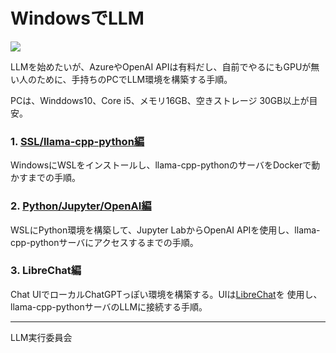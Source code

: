 # WindowsでLLM
<img src="https://github.com/cellhone/WinLLM/tree/main/3.librechat/img/librechat.gif">

LLMを始めたいが、AzureやOpenAI APIは有料だし、自前でやるにもGPUが無い人のために、手持ちのPCでLLM環境を構築する手順。  

PCは、Winddows10、Core i5、メモリ16GB、空きストレージ 30GB以上が目安。

### 1. [SSL/llama-cpp-python編](https://github.com/cellhone/WinLLM/tree/main/1.WSL_llamacpp)
WindowsにWSLをインストールし、llama-cpp-pythonのサーバをDockerで動かすまでの手順。  

### 2. [Python/Jupyter/OpenAI編](https://github.com/cellhone/WinLLM/tree/main/2.python_jupyter_openai)
WSLにPython環境を構築して、Jupyter LabからOpenAI APIを使用し、llama-cpp-pythonサーバにアクセスするまでの手順。

### 3. LibreChat編
Chat UIでローカルChatGPTっぽい環境を構築する。UIは[LibreChat](https://github.com/danny-avila/LibreChat)を
使用し、llama-cpp-pythonサーバのLLMに接続する手順。

<hr>

LLM実行委員会